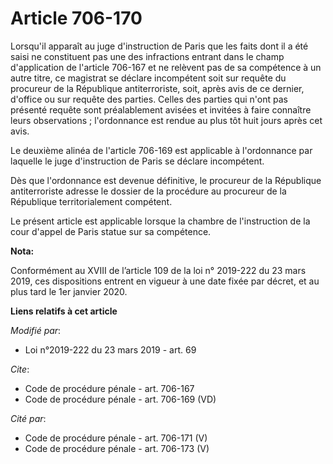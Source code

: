 # Article 706-170

Lorsqu'il apparaît au juge d'instruction de Paris que les faits dont il a été saisi ne constituent pas une des infractions
entrant dans le champ d'application de l'article 706-167 et ne relèvent pas de sa compétence à un autre titre, ce magistrat
se déclare incompétent soit sur requête du procureur de la République antiterroriste, soit, après avis de ce dernier,
d'office ou sur requête des parties. Celles des parties qui n'ont pas présenté requête sont préalablement avisées et invitées
à faire connaître leurs observations ; l'ordonnance est rendue au plus tôt huit jours après cet avis.

Le deuxième alinéa de l'article 706-169 est applicable à l'ordonnance par laquelle le juge d'instruction de Paris se déclare
incompétent.

Dès que l'ordonnance est devenue définitive, le procureur de la République antiterroriste adresse le dossier de la procédure
au procureur de la République territorialement compétent.

Le présent article est applicable lorsque la chambre de l'instruction de la cour d'appel de Paris statue sur sa compétence.

**Nota:**

Conformément au XVIII de l’article 109 de la loi n° 2019-222 du 23 mars 2019, ces dispositions entrent en vigueur à une date
fixée par décret, et au plus tard le 1er janvier 2020.

**Liens relatifs à cet article**

_Modifié par_:

  - Loi n°2019-222 du 23 mars 2019 - art. 69

_Cite_:

  - Code de procédure pénale - art. 706-167
  - Code de procédure pénale - art. 706-169 (VD)

_Cité par_:

  - Code de procédure pénale - art. 706-171 (V)
  - Code de procédure pénale - art. 706-173 (V)
